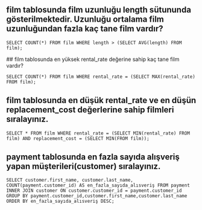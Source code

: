 ## film tablosunda film uzunluğu length sütununda gösterilmektedir. Uzunluğu ortalama film uzunluğundan fazla kaç tane film vardır?

    SELECT COUNT(*) FROM film WHERE length > (SELECT AVG(length) FROM film);


## film tablosunda en yüksek rental_rate değerine sahip kaç tane film vardır?

    SELECT COUNT(*) FROM film WHERE rental_rate = (SELECT MAX(rental_rate) FROM film);


## film tablosunda en düşük rental_rate ve en düşün replacement_cost değerlerine sahip filmleri sıralayınız.

    SELECT * FROM film WHERE rental_rate = (SELECT MIN(rental_rate) FROM film) AND replacement_cost = (SELECT MIN(FROM film));


## payment tablosunda en fazla sayıda alışveriş yapan müşterileri(customer) sıralayınız.

    SELECT customer.first_name, customer.last_name, COUNT(payment.customer_id) AS en_fazla_sayıda_alısveriş FROM payment
    INNER JOIN customer ON customer.customer_id = payment.customer_id
    GROUP BY payment.customer_id,customer.first_name,customer.last_name
    ORDER BY en_fazla_sayıda_alısveriş DESC;